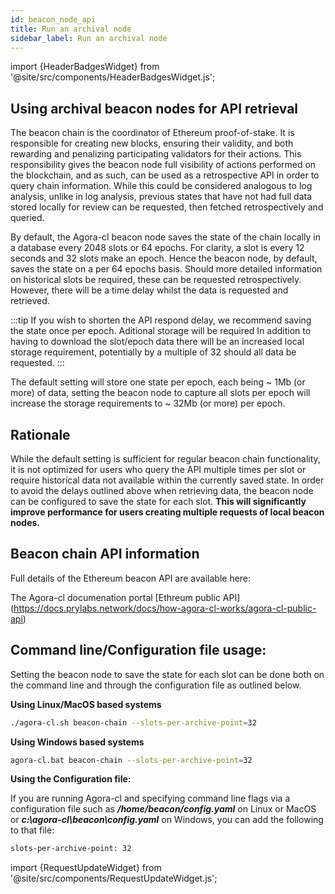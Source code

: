 ```yaml
---
id: beacon_node_api
title: Run an archival node
sidebar_label: Run an archival node
---
```


import {HeaderBadgesWidget} from '@site/src/components/HeaderBadgesWidget.js';

<HeaderBadgesWidget />

## Using archival beacon nodes for API retrieval

The beacon chain is the coordinator of Ethereum proof-of-stake. It is responsible for creating new blocks, ensuring their validity, and both rewarding and penalizing participating validators for their actions. This responsibility gives the beacon node full visibility of actions performed on the blockchain, and as such, can be used as a retrospective API in order to query chain information. While this could be considered analogous to log analysis, unlike in log analysis, previous states that have not had full data stored locally for review can be requested, then fetched retrospectively and queried.

By default, the Agora-cl beacon node saves the state of the chain locally in a database every 2048 slots or 64 epochs. For clarity, a slot is every 12 seconds and 32 slots make an epoch. Hence the beacon node, by default, saves the state on a per 64 epochs basis. Should more detailed information on historical slots be required, these can be requested retrospectively. However, there will be a time delay whilst the data is requested and retrieved.

:::tip If you wish to shorten the API respond delay, we recommend saving the state once per epoch. Aditional storage will be required
In addition to having to download the slot/epoch data there will be an increased local storage requirement, potentially by a multiple of 32 should all data be requested.
:::

The default setting will store one state per epoch, each being ~ 1Mb (or more) of data, setting the beacon node to capture all slots per epoch will increase the storage requirements to ~ 32Mb (or more) per epoch.

## Rationale

While the default setting is sufficient for regular beacon chain functionality, it is not optimized for users who query the API multiple times per slot or require historical data not available within the currently saved state. In order to avoid the delays outlined above when retrieving data, the beacon node can be configured to save the state for each slot. **This will significantly improve performance for users creating multiple requests of local beacon nodes.**

## Beacon chain API information

Full details of the Ethereum beacon API are available here:

The Agora-cl documenation portal [Ethreum public API] (https://docs.prylabs.network/docs/how-agora-cl-works/agora-cl-public-api)

## Command line/Configuration file usage:

Setting the beacon node to save the state for each slot can be done both on the command line and through the configuration file as outlined below.


**Using Linux/MacOS based systems**

```sh
./agora-cl.sh beacon-chain --slots-per-archive-point=32
```

**Using Windows based systems**

```sh
agora-cl.bat beacon-chain --slots-per-archive-point=32
```
**Using the Configuration file:**

If you are running Agora-cl and specifying command line flags via a configuration file such as ***/home/beacon/config.yaml*** on Linux or MacOS or ***c:\agora-cl\beacon\config.yaml*** on Windows, you can add the following to that file:

```sh
slots-per-archive-point: 32
```

import {RequestUpdateWidget} from '@site/src/components/RequestUpdateWidget.js';

<RequestUpdateWidget />
